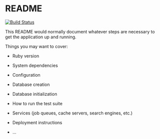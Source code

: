# README

[![Build Status](https://travis-ci.org/jakefishbain/SquaringIsCaring.svg?branch=master)](https://travis-ci.org/jakefishbain/SquaringIsCaring)


This README would normally document whatever steps are necessary to get the
application up and running.

Things you may want to cover:

* Ruby version

* System dependencies

* Configuration

* Database creation

* Database initialization

* How to run the test suite

* Services (job queues, cache servers, search engines, etc.)

* Deployment instructions

* ...
